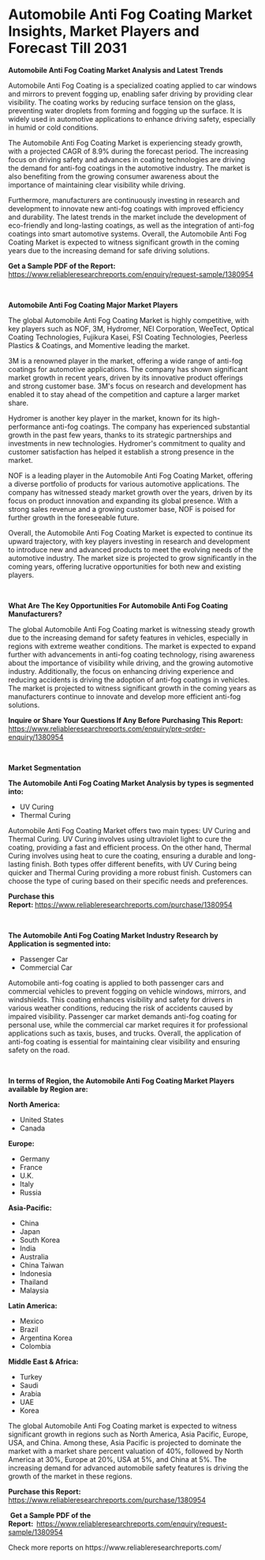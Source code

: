 <p><h1>Automobile Anti Fog Coating Market Insights, Market Players and Forecast Till 2031</h1></p><p><strong>Automobile Anti Fog Coating Market Analysis and Latest Trends</strong></p>
<p><p>Automobile Anti Fog Coating is a specialized coating applied to car windows and mirrors to prevent fogging up, enabling safer driving by providing clear visibility. The coating works by reducing surface tension on the glass, preventing water droplets from forming and fogging up the surface. It is widely used in automotive applications to enhance driving safety, especially in humid or cold conditions.</p><p>The Automobile Anti Fog Coating Market is experiencing steady growth, with a projected CAGR of 8.9% during the forecast period. The increasing focus on driving safety and advances in coating technologies are driving the demand for anti-fog coatings in the automotive industry. The market is also benefiting from the growing consumer awareness about the importance of maintaining clear visibility while driving.</p><p>Furthermore, manufacturers are continuously investing in research and development to innovate new anti-fog coatings with improved efficiency and durability. The latest trends in the market include the development of eco-friendly and long-lasting coatings, as well as the integration of anti-fog coatings into smart automotive systems. Overall, the Automobile Anti Fog Coating Market is expected to witness significant growth in the coming years due to the increasing demand for safe driving solutions.</p></p>
<p><strong>Get a Sample PDF of the Report:&nbsp;</strong> <a href="https://www.reliableresearchreports.com/enquiry/request-sample/1380954">https://www.reliableresearchreports.com/enquiry/request-sample/1380954</a></p>
<p>&nbsp;</p>
<p><strong>Automobile Anti Fog Coating Major Market Players</strong></p>
<p><p>The global Automobile Anti Fog Coating Market is highly competitive, with key players such as NOF, 3M, Hydromer, NEI Corporation, WeeTect, Optical Coating Technologies, Fujikura Kasei, FSI Coating Technologies, Peerless Plastics & Coatings, and Momentive leading the market.</p><p>3M is a renowned player in the market, offering a wide range of anti-fog coatings for automotive applications. The company has shown significant market growth in recent years, driven by its innovative product offerings and strong customer base. 3M's focus on research and development has enabled it to stay ahead of the competition and capture a larger market share.</p><p>Hydromer is another key player in the market, known for its high-performance anti-fog coatings. The company has experienced substantial growth in the past few years, thanks to its strategic partnerships and investments in new technologies. Hydromer's commitment to quality and customer satisfaction has helped it establish a strong presence in the market.</p><p>NOF is a leading player in the Automobile Anti Fog Coating Market, offering a diverse portfolio of products for various automotive applications. The company has witnessed steady market growth over the years, driven by its focus on product innovation and expanding its global presence. With a strong sales revenue and a growing customer base, NOF is poised for further growth in the foreseeable future.</p><p>Overall, the Automobile Anti Fog Coating Market is expected to continue its upward trajectory, with key players investing in research and development to introduce new and advanced products to meet the evolving needs of the automotive industry. The market size is projected to grow significantly in the coming years, offering lucrative opportunities for both new and existing players.</p></p>
<p>&nbsp;</p>
<p><strong>What Are The Key Opportunities For Automobile Anti Fog Coating Manufacturers?</strong></p>
<p><p>The global Automobile Anti Fog Coating market is witnessing steady growth due to the increasing demand for safety features in vehicles, especially in regions with extreme weather conditions. The market is expected to expand further with advancements in anti-fog coating technology, rising awareness about the importance of visibility while driving, and the growing automotive industry. Additionally, the focus on enhancing driving experience and reducing accidents is driving the adoption of anti-fog coatings in vehicles. The market is projected to witness significant growth in the coming years as manufacturers continue to innovate and develop more efficient anti-fog solutions.</p></p>
<p><strong>Inquire or Share Your Questions If Any Before Purchasing This Report:</strong> <a href="https://www.reliableresearchreports.com/enquiry/pre-order-enquiry/1380954">https://www.reliableresearchreports.com/enquiry/pre-order-enquiry/1380954</a></p>
<p>&nbsp;</p>
<p><strong>Market Segmentation</strong></p>
<p><strong>The Automobile Anti Fog Coating Market Analysis by types is segmented into:</strong></p>
<p><ul><li>UV Curing</li><li>Thermal Curing</li></ul></p>
<p><p>Automobile Anti Fog Coating Market offers two main types: UV Curing and Thermal Curing. UV Curing involves using ultraviolet light to cure the coating, providing a fast and efficient process. On the other hand, Thermal Curing involves using heat to cure the coating, ensuring a durable and long-lasting finish. Both types offer different benefits, with UV Curing being quicker and Thermal Curing providing a more robust finish. Customers can choose the type of curing based on their specific needs and preferences.</p></p>
<p><strong>Purchase this Report:&nbsp;</strong><a href="https://www.reliableresearchreports.com/purchase/1380954">https://www.reliableresearchreports.com/purchase/1380954</a></p>
<p>&nbsp;</p>
<p><strong>The Automobile Anti Fog Coating Market Industry Research by Application is segmented into:</strong></p>
<p><ul><li>Passenger Car</li><li>Commercial Car</li></ul></p>
<p><p>Automobile anti-fog coating is applied to both passenger cars and commercial vehicles to prevent fogging on vehicle windows, mirrors, and windshields. This coating enhances visibility and safety for drivers in various weather conditions, reducing the risk of accidents caused by impaired visibility. Passenger car market demands anti-fog coating for personal use, while the commercial car market requires it for professional applications such as taxis, buses, and trucks. Overall, the application of anti-fog coating is essential for maintaining clear visibility and ensuring safety on the road.</p></p>
<p>&nbsp;</p>
<p><strong>In terms of Region, the Automobile Anti Fog Coating Market Players available by Region are:</strong></p>
<p>
    <p> <strong> North America: </strong>
        <ul>
            <li>United States</li>
            <li>Canada</li>
        </ul>
        </p> 
    <p> <strong> Europe: </strong>
        <ul>
            <li>Germany</li>
            <li>France</li>
            <li>U.K.</li>
            <li>Italy</li>
            <li>Russia</li>
        </ul>
        </p> 
    <p> <strong> Asia-Pacific: </strong>
        <ul>
            <li>China</li>
            <li>Japan</li>
            <li>South Korea</li>
            <li>India</li>
            <li>Australia</li>
            <li>China Taiwan</li>
            <li>Indonesia</li>
            <li>Thailand</li>
            <li>Malaysia</li>
        </ul>
        </p> 
    <p> <strong> Latin America: </strong>
        <ul>
            <li>Mexico</li>
            <li>Brazil</li>
            <li>Argentina Korea</li>
            <li>Colombia</li>
        </ul>
        </p> 
    <p> <strong> Middle East & Africa: </strong>
        <ul>
            <li>Turkey</li>
            <li>Saudi</li>
            <li>Arabia</li>
            <li>UAE</li>
            <li>Korea</li>
        </ul>
    </p>
    </p>
<p><p>The global Automobile Anti Fog Coating market is expected to witness significant growth in regions such as North America, Asia Pacific, Europe, USA, and China. Among these, Asia Pacific is projected to dominate the market with a market share percent valuation of 40%, followed by North America at 30%, Europe at 20%, USA at 5%, and China at 5%. The increasing demand for advanced automobile safety features is driving the growth of the market in these regions.</p></p>
<p><strong>Purchase this Report: </strong><a href="https://www.reliableresearchreports.com/purchase/1380954">https://www.reliableresearchreports.com/purchase/1380954</a></p>
<p>&nbsp;<strong>Get a Sample PDF of the Report:&nbsp;&nbsp;</strong><a href="https://www.reliableresearchreports.com/enquiry/request-sample/1380954">https://www.reliableresearchreports.com/enquiry/request-sample/1380954</a></p>
<p><strong></strong></p>
<p>Check more reports on https://www.reliableresearchreports.com/</p>